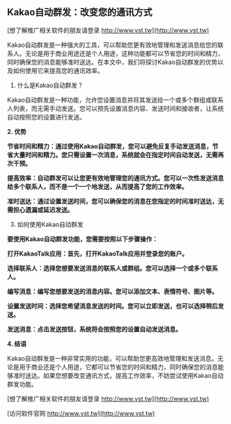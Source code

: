 ## **Kakao自动群发：改变您的通讯方式**

[想了解推广相关软件的朋友请登录 http://www.vst.tw](http://www.vst.tw)

Kakao自动群发是一种强大的工具，可以帮助您更有效地管理和发送消息给您的联系人。无论是用于商业用途还是个人用途，这种功能都可以节省您的时间和精力，同时确保您的消息能够准时送达。在本文中，我们将探讨Kakao自动群发的优势以及如何使用它来提高您的通讯效率。

1. 什么是Kakao自动群发？

Kakao自动群发是一种功能，允许您设置消息并将其发送给一个或多个群组或联系人列表，而无需手动发送。您可以预先设置消息内容、发送时间和接收者，让系统自动按照您的设置进行发送。

**2. 优势**

**节省时间和精力：通过使用Kakao自动群发，您可以避免反复手动发送消息，节省大量时间和精力。您只需设置一次消息，系统就会在指定时间自动发送，无需再次干预。**

**提高效率：自动群发可以让您更有效地管理您的通讯方式。您可以一次性发送消息给多个联系人，而不是一个一个地发送，从而提高了您的工作效率。**

**准时送达：通过设置发送时间，您可以确保您的消息在您指定的时间准时送达，无需担心遗漏或延迟发送。**

3. 如何使用Kakao自动群发

**要使用Kakao自动群发功能，您需要按照以下步骤操作：**

**打开KakaoTalk应用：首先，打开KakaoTalk应用并登录您的账户。**

**选择联系人：选择您想要发送消息的联系人或群组。您可以选择一个或多个联系人。**

**编写消息：编写您想要发送的消息内容。您可以添加文本、表情符号、图片等。**

**设置发送时间：选择您希望消息发送的时间。您可以立即发送，也可以选择稍后发送。**

**发送消息：点击发送按钮，系统将会按照您的设置自动发送消息。**

**4. 结语**

Kakao自动群发是一种非常实用的功能，可以帮助您更高效地管理和发送消息。无论是用于商业还是个人用途，它都可以节省您的时间和精力，同时确保您的消息能够准时送达。如果您想要改变通讯方式，提高工作效率，不妨尝试使用Kakao自动群发功能。

[想了解推广相关软件的朋友请登录 http://www.vst.tw](http://www.vst.tw)


[访问软件官网 http://www.vst.tw](http://www.vst.tw)
